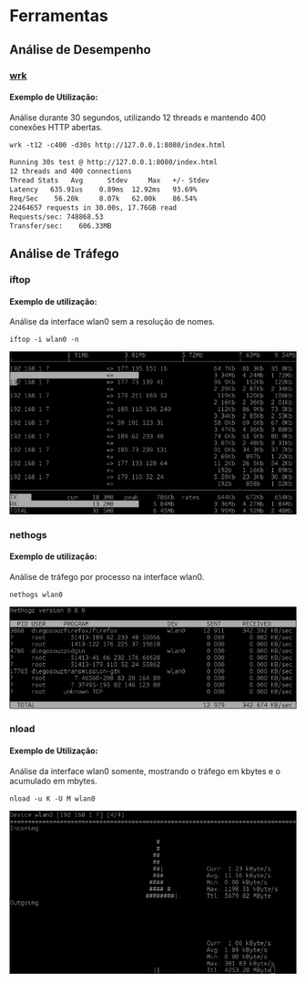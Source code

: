 # Ferramentas

## Análise de Desempenho

### [wrk](https://github.com/wg/wrk)

#### Exemplo de Utilização:

Análise durante 30 segundos, utilizando 12 threads e mantendo 400 conexões HTTP abertas.

```
wrk -t12 -c400 -d30s http://127.0.0.1:8080/index.html
```

```
Running 30s test @ http://127.0.0.1:8080/index.html
12 threads and 400 connections
Thread Stats   Avg      Stdev     Max   +/- Stdev
Latency   635.91us    0.89ms  12.92ms   93.69%
Req/Sec    56.20k     8.07k   62.00k    86.54%
22464657 requests in 30.00s, 17.76GB read
Requests/sec: 748868.53
Transfer/sec:    606.33MB
```

## Análise de Tráfego

### iftop

#### Exemplo de utilização:

Análise da interface wlan0 sem a resolução de nomes.

```
iftop -i wlan0 -n
```

![saída do iftop](https://raw.githubusercontent.com/diegosouza/ferramentas-sysadmin/master/imagens/iftop.png)

### nethogs

#### Exemplo de utilização:

Análise de tráfego por processo na interface wlan0.

```
nethogs wlan0
```

![saída do nethogs](https://raw.githubusercontent.com/diegosouza/ferramentas-sysadmin/master/imagens/nethogs.png)

### nload

#### Exemplo de Utilização:

Análise da interface wlan0 somente, mostrando o tráfego em kbytes e o acumulado em mbytes.

```
nload -u K -U M wlan0
```

![saída do nload](https://raw.githubusercontent.com/diegosouza/ferramentas-sysadmin/master/imagens/nload.png)
